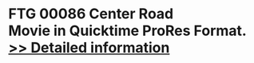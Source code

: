 # FTG 00086 Center Road<br />Movie in Quicktime ProRes Format.<br />[>> Detailed information](https://secure.shareit.com/shareit/product.html?productid=300652137&affiliateid=200057808)